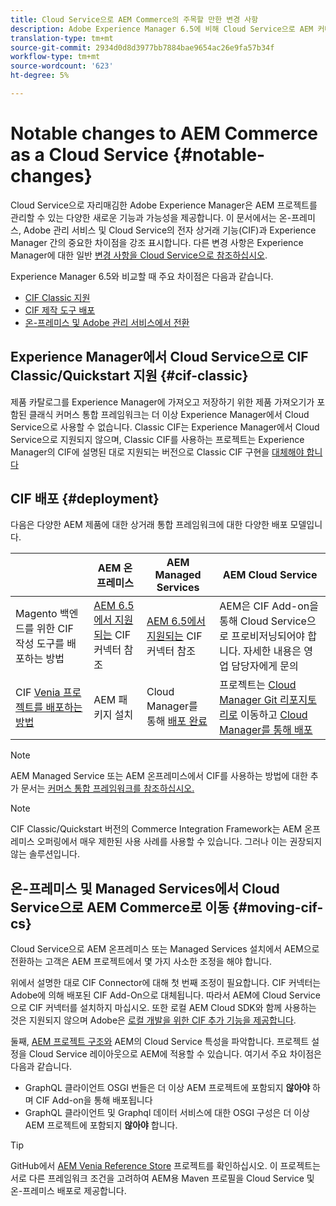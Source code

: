 ```yaml
---
title: Cloud Service으로 AEM Commerce의 주목할 만한 변경 사항
description: Adobe Experience Manager 6.5에 비해 Cloud Service으로 AEM 커머스가 눈에 띄게 변화했다.
translation-type: tm+mt
source-git-commit: 2934d0d8d3977bb7884bae9654ac26e9fa57b34f
workflow-type: tm+mt
source-wordcount: '623'
ht-degree: 5%

---
```



# Notable changes to AEM Commerce as a Cloud Service {#notable-changes}

Cloud Service으로 자리매김한 Adobe Experience Manager은 AEM 프로젝트를 관리할 수 있는 다양한 새로운 기능과 가능성을 제공합니다. 이 문서에서는 온-프레미스, Adobe 관리 서비스 및 Cloud Service의 전자 상거래 기능(CIF)과 Experience Manager 간의 중요한 차이점을 강조 표시합니다. 다른 변경 사항은 Experience Manager에 대한 일반 [변경 사항을 Cloud Service으로 참조하십시오](/help/release-notes/aem-cloud-changes.md).

Experience Manager 6.5와 비교할 때 주요 차이점은 다음과 같습니다.
* [CIF Classic 지원](#cif-classic)
* [CIF 제작 도구 배포](#cif-tools)
* [온-프레미스 및 Adobe 관리 서비스에서 전환](#moving-cif-cs)

## Experience Manager에서 Cloud Service으로 CIF Classic/Quickstart 지원 {#cif-classic}

제품 카탈로그를 Experience Manager에 가져오고 저장하기 위한 제품 가져오기가 포함된 클래식 커머스 통합 프레임워크는 더 이상 Experience Manager에서 Cloud Service으로 사용할 수 없습니다. Classic CIF는 Experience Manager에서 Cloud Service으로 지원되지 않으며, Classic CIF를 사용하는 프로젝트는 Experience Manager의 CIF에 설명된 대로 지원되는 버전으로 Classic CIF 구현을 [대체해야 합니다](https://docs.adobe.com/content/help/en/experience-manager-cloud-service/commerce/architecture/magento.html#overview)

## CIF 배포 {#deployment}

다음은 다양한 AEM 제품에 대한 상거래 통합 프레임워크에 대한 다양한 배포 모델입니다.

|  | AEM 온프레미스 | AEM Managed Services | AEM Cloud Service |
|-------------     |-----------|-----------|-----------|
| Magento 백엔드를 위한 CIF 작성 도구를 배포하는 방법 | [AEM 6.5에서 지원되는](https://github.com/adobe/commerce-cif-connector/blob/master/README.md) CIF 커넥터 참조 | [AEM 6.5에서 지원되는](https://github.com/adobe/commerce-cif-connector/blob/master/README.md) CIF 커넥터 참조 | AEM은 CIF Add-on을 통해 Cloud Service으로 프로비저닝되어야 합니다. 자세한 내용은 영업 담당자에게 문의 |
| CIF [Venia 프로젝트를 배포하는 방법](https://github.com/adobe/aem-cif-guides-venia) | AEM 패키지 설치 | Cloud Manager를 통해 [배포 완료](https://docs.adobe.com/content/help/ko-KR/experience-manager-cloud-manager/using/introduction-to-cloud-manager.html) | 프로젝트는 [Cloud Manager Git 리포지토리로](https://docs.adobe.com/content/help/ko-KR/experience-manager-cloud-service/implementing/managing-code/integrating-with-git.html) 이동하고 [Cloud Manager를 통해 배포](https://docs.adobe.com/content/help/ko-KR/experience-manager-cloud-service/implementing/deploying/overview.html) |

>[!NOTE]
>
>AEM Managed Service 또는 AEM 온프레미스에서 CIF를 사용하는 방법에 대한 추가 문서는 [커머스 통합 프레임워크를 참조하십시오.](https://www.adobe.io/apis/experiencecloud/commerce-integration-framework/getting-started.html)

>[!NOTE]
>
>CIF Classic/Quickstart 버전의 Commerce Integration Framework는 AEM 온프레미스 오퍼링에서 매우 제한된 사용 사례를 사용할 수 있습니다. 그러나 이는 권장되지 않는 솔루션입니다.

## 온-프레미스 및 Managed Services에서 Cloud Service으로 AEM Commerce로 이동 {#moving-cif-cs}

Cloud Service으로 AEM 온프레미스 또는 Managed Services 설치에서 AEM으로 전환하는 고객은 AEM 프로젝트에서 몇 가지 사소한 조정을 해야 합니다.

위에서 설명한 대로 CIF Connector에 대해 첫 번째 조정이 필요합니다. CIF 커넥터는 Adobe에 의해 배포된 CIF Add-On으로 대체됩니다. 따라서 AEM에 Cloud Service으로 CIF 커넥터를 설치하지 마십시오. 또한 로컬 AEM Cloud SDK와 함께 사용하는 것은 지원되지 않으며 Adobe은 [로컬 개발을 위한 CIF 추가 기능을 제공합니다](develop.md).

둘째, [AEM 프로젝트 구조와](https://docs.adobe.com/content/help/ko-KR/experience-manager-cloud-service/implementing/developing/aem-project-content-package-structure.html) AEM의 Cloud Service 특성을 파악합니다. 프로젝트 설정을 Cloud Service 레이아웃으로 AEM에 적용할 수 있습니다.
여기서 주요 차이점은 다음과 같습니다.

* GraphQL 클라이언트 OSGI 번들은 더 이상 AEM 프로젝트에 포함되지 **않아야** 하며 CIF Add-on을 통해 배포됩니다
* GraphQL 클라이언트 및 Graphql 데이터 서비스에 대한 OSGI 구성은 더 이상 AEM 프로젝트에 포함되지 **않아야** 합니다.

>[!TIP]
>
>GitHub에서 [AEM Venia Reference Store](https://github.com/adobe/aem-cif-guides-venia) 프로젝트를 확인하십시오. 이 프로젝트는 서로 다른 프레임워크 조건을 고려하여 AEM용 Maven 프로필을 Cloud Service 및 온-프레미스 배포로 제공합니다.
